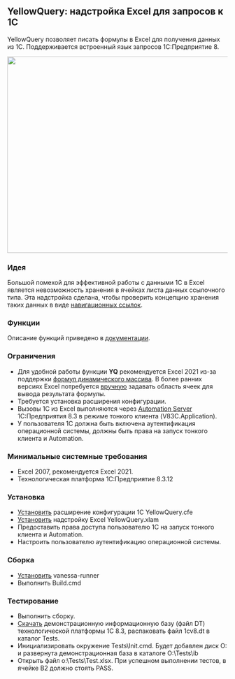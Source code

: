 ## YellowQuery: надстройка Excel для запросов к 1С

YellowQuery позволяет писать формулы в Excel для получения данных из 1С. Поддерживается встроенный язык запросов 1С:Предприятие 8.

<img src="https://github.com/mcarrowd/YellowQuery/assets/4023864/ea602231-87f2-4422-a7b5-a1b45bee14f8 " data-canonical-src="https://github.com/mcarrowd/YellowQuery/4023864/ea602231-87f2-4422-a7b5-a1b45bee14f8 " width="600" height="450" />

### Идея

Большой помехой для эффективной работы с данными 1С в Excel является невозможность хранения в ячейках листа данных ссылочного типа. Эта надстройка сделана, чтобы проверить концепцию хранения таких данных в виде [навигационных ссылок](https://tinyurl.com/ytps9xyt).

### Функции

Описание функций приведено в [документации](https://github.com/mcarrowd/YellowQuery/wiki).

### Ограничения

- Для удобной работы функции **YQ** рекомендуется Excel 2021 из-за поддержки [формул динамического массива](https://support.microsoft.com/en-us/office/dynamic-array-formulas-and-spilled-array-behavior-205c6b06-03ba-4151-89a1-87a7eb36e531). В более ранних версиях Excel потребуется [вручную](https://support.microsoft.com/en-us/office/guidelines-and-examples-of-array-formulas-7d94a64e-3ff3-4686-9372-ecfd5caa57c7) задавать область ячеек для вывода результата формулы.
- Требуется установка расширения конфигурации.
- Вызовы 1С из Excel выполняются через [Automation Server](https://ru.wikipedia.org/wiki/Microsoft_OLE_Automation) 1С:Предприятия 8.3 в режиме тонкого клиента (V83C.Application).
- У пользователя 1С должна быть включена аутентификация операционной системы, должны быть права на запуск тонкого клиента и Automation.

### Минимальные системные требования

- Excel 2007, рекомендуется Excel 2021.
- Технологическая платформа 1С:Предприятие 8.3.12

### Установка

- [Установить](https://tinyurl.com/5f9pt6ez) расширение конфигурации 1С YellowQuery.cfe
- [Установить](https://support.microsoft.com/en-us/office/add-or-remove-add-ins-in-excel-0af570c4-5cf3-4fa9-9b88-403625a0b460) надстройку Excel YellowQuery.xlam
- Предоставить права доступа пользователю 1С на запуск тонкого клиента и Automation.
- Настроить пользователю аутентификацию операционной системы.

### Сборка

- [Установить](https://github.com/vanessa-opensource/vanessa-runner) vanessa-runner
- Выполнить Build.cmd

### Тестирование

- Выполнить сборку.
- [Скачать](https://releases.1c.ru/project/Platform83) демонстрационную информационную базу (файл DT) технологической платформы 1С 8.3, распаковать файл 1cv8.dt в каталог Tests.
- Инициализировать окружение Tests\Init.cmd. Будет добавлен диск O: и развернута демонстрационная база в каталоге O:\Tests\ib
- Открыть файл o:\Tests\Test.xlsx. При успешном выполнении тестов, в ячейке B2 должно стоять PASS.
